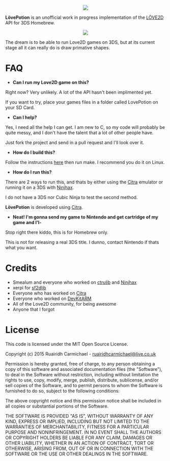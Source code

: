 <p align="center">
	<img src="http://i.imgur.com/uJQNDys.png"/>
</p>

**LövePotion** is an unofficial work in progress implementation of the [LÖVE2D](https://love2d.org/) API for 3DS Homebrew.

<p align="center">
	<img src="http://i.imgur.com/fAQshYl.png"/>
</p>


The dream is to be able to run Love2D games on 3DS, but at its current stage all it can really do is draw primative shapes.


# FAQ

* **Can I run my Love2D game on this?**

Right now? Very unlikely. A lot of the API hasn't been implimented yet.

If you want to try, place your games files in a folder called LovePotion on your SD Card.

* **Can I help?**

Yes, I need all the help I can get. I am new to C, so my code will probably be quite messy, and I don't have the talent that a lot of other people have. 

Just fork the project and send in a pull request and I'll look over it.

* **How do I build this?**

Follow the instructions [here](http://3dbrew.org/wiki/Setting_up_Development_Environment) then run make. I recommend you do it on Linux.

* **How do I run this?**

There are 2 ways to run this, and thats by either using the [Citra](http://citra-emu.org) emulator or running it on a 3DS with [Ninjhax](smealum.net/ninjhax). 

I do not have a 3DS nor Cubic Ninja to test the second method. 

**LövePotion** is developed using [Citra](http://citra-emu.org/).

* **Neat! I'm gonna send my game to Nintendo and get cartridge of my game and I'l-**

Stop right there kiddo, this is for Homebrew only.

This is not for releasing a real 3DS title. I dunno, contact Nintendo if thats what you want.


# Credits

 * Smealum and everyone who worked on [ctrulib](https://github.com/smealum/ctrulib) and [Ninjhax](http://smealum.net/ninjhax)
 * xerpi for [sf2dlib](https://github.com/xerpi/sf2dlib)
 * Everyone who has worked on [Citra](http://citra-emu.org/)
 * Everyone who worked on [DevKitARM](http://devkitpro.org/)
 * All of the Love2D community, for being awesome
 * Anyone that I forgot
 

# License

This code is licensed under the MIT Open Source License.

Copyright (c) 2015 Ruairidh Carmichael - ruairidhcarmichael@live.co.uk

Permission is hereby granted, free of charge, to any person obtaining a copy
of this software and associated documentation files (the "Software"), to deal
in the Software without restriction, including without limitation the rights
to use, copy, modify, merge, publish, distribute, sublicense, and/or sell
copies of the Software, and to permit persons to whom the Software is
furnished to do so, subject to the following conditions:

The above copyright notice and this permission notice shall be included in
all copies or substantial portions of the Software.

THE SOFTWARE IS PROVIDED "AS IS", WITHOUT WARRANTY OF ANY KIND, EXPRESS OR
IMPLIED, INCLUDING BUT NOT LIMITED TO THE WARRANTIES OF MERCHANTABILITY,
FITNESS FOR A PARTICULAR PURPOSE AND NONINFRINGEMENT. IN NO EVENT SHALL THE
AUTHORS OR COPYRIGHT HOLDERS BE LIABLE FOR ANY CLAIM, DAMAGES OR OTHER
LIABILITY, WHETHER IN AN ACTION OF CONTRACT, TORT OR OTHERWISE, ARISING FROM,
OUT OF OR IN CONNECTION WITH THE SOFTWARE OR THE USE OR OTHER DEALINGS IN
THE SOFTWARE.